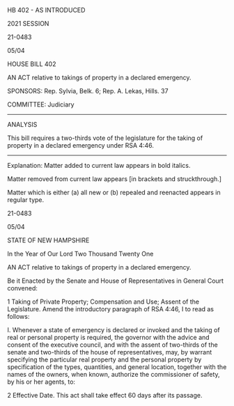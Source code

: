  HB 402 - AS INTRODUCED

 

 

2021 SESSION

 21-0483

 05/04

 

HOUSE BILL 402

 

AN ACT relative to takings of property in a declared emergency.

 

SPONSORS: Rep. Sylvia, Belk. 6; Rep. A. Lekas, Hills. 37

 

COMMITTEE: Judiciary

 

-----------------------------------------------------------------

 

ANALYSIS

 

 This bill requires a two-thirds vote of the legislature for the taking of property in a declared emergency under RSA 4:46.

 

- - - - - - - - - - - - - - - - - - - - - - - - - - - - - - - - - - - - - - - - - - - - - - - - - - - - - - - - - - - - - - - - - - - - - - - - - - - 

 

Explanation: Matter added to current law appears in bold italics.

 Matter removed from current law appears [in brackets and struckthrough.]

 Matter which is either (a) all new or (b) repealed and reenacted appears in regular type.

 21-0483

 05/04

 

STATE OF NEW HAMPSHIRE

 

In the Year of Our Lord Two Thousand Twenty One

 

AN ACT relative to takings of property in a declared emergency.

 

Be it Enacted by the Senate and House of Representatives in General Court convened:

 

 1 Taking of Private Property; Compensation and Use; Assent of the Legislature. Amend the introductory paragraph of RSA 4:46, I to read as follows:

 I. Whenever a state of emergency is declared or invoked and the taking of real or personal property is required, the governor with the advice and consent of the executive council, and with the assent of two-thirds of the senate and two-thirds of the house of representatives, may, by warrant specifying the particular real property and the personal property by specification of the types, quantities, and general location, together with the names of the owners, when known, authorize the commissioner of safety, by his or her agents, to: 

 2 Effective Date. This act shall take effect 60 days after its passage.

